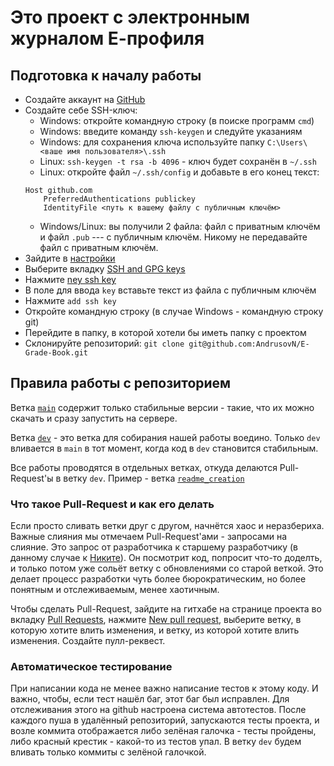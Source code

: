 # Это проект с электронным журналом Е-профиля
## Подготовка к началу работы
- Создайте аккаунт на [GitHub](github.com)
- Создайте себе SSH-ключ:
    - Windows: откройте командную строку (в поиске программ `cmd`)
    - Windows: введите команду `ssh-keygen` и следуйте указаниям
    - Windows: для сохранения ключа используйте папку `C:\Users\<ваше имя пользователя>\.ssh`
    - Linux: `ssh-keygen -t rsa -b 4096` - ключ будет сохранён в `~/.ssh`
    - Linux: откройте файл `~/.ssh/config` и добавьте в его конец текст:
    ```
    Host github.com
        PreferredAuthentications publickey
        IdentityFile <путь к вашему файлу с публичным ключём>
    ```
    - Windows/Linux: вы получили 2 файла: файл с приватным ключём и файл `.pub` --- с публичным ключём. Никому не передавайте файл с приватным ключём.
- Зайдите в [настройки](https://github.com/settings)
- Выберите вкладку [SSH and GPG keys](https://github.com/settings/keys)
- Нажмите [ney ssh key](https://github.com/settings/ssh/new)
- В поле для ввода `key` вставьте текст из файла с публичным ключём
- Нажмите `add ssh key`
- Откройте командную строку (в случае Windows - командную строку git)
- Перейдите в папку, в которой хотели бы иметь папку с проектом
- Склонируйте репозиторий:
`git clone git@github.com:AndrusovN/E-Grade-Book.git`

## Правила работы с репозиторием
Ветка [`main`](https://github.com/AndrusovN/E-Grade-Book/tree/main) содержит только стабильные версии - такие, что их можно скачать и сразу запустить на сервере.

Ветка [`dev`](https://github.com/AndrusovN/E-Grade-Book/tree/dev) - это ветка для собирания нашей работы воедино. Только `dev` вливается в `main` в тот момент, когда код в `dev` становится стабильным.

Все работы проводятся в отдельных ветках, откуда делаются Pull-Request'ы в ветку `dev`. Пример - ветка [`readme_creation`](https://github.com/AndrusovN/E-Grade-Book/tree/readme_creation)

### Что такое Pull-Request и как его делать
Если просто сливать ветки друг с другом, начнётся хаос и неразбериха. Важные слияния мы отмечаем Pull-Request'ами - запросами на слияние. Это запрос от разработчика к старшему разработчику (в данному случае к [Никите](github.com/AndrusovN)). Он посмотрит код, попросит что-то доделть, и только потом уже сольёт ветку с обновлениями со старой веткой. Это делает процесс разработки чуть более бюрократическим, но более понятным и отслеживаемым, менее хаотичным.

Чтобы сделать Pull-Request, зайдите на гитхабе на странице проекта во вкладку [Pull Requests](https://github.com/AndrusovN/E-Grade-Book/pulls), нажмите [New pull request](https://github.com/AndrusovN/E-Grade-Book/compare), выберите ветку, в которую хотите влить изменения, и ветку, из которой хотите влить изменения. Создайте пулл-реквест.

### Автоматическое тестирование
При написании кода не менее важно написание тестов к этому коду.
И важно, чтобы, если тест нашёл баг, этот баг был исправлен.
Для отслеживания этого на github настроена система автотестов. После каждого пуша в удалённый репозиторий, запускаются тесты проекта, и возле коммита отображается либо зелёная галочка - тесты пройдены, либо красный крестик - какой-то из тестов упал. В ветку `dev` будем вливать только коммиты с зелёной галочкой.
